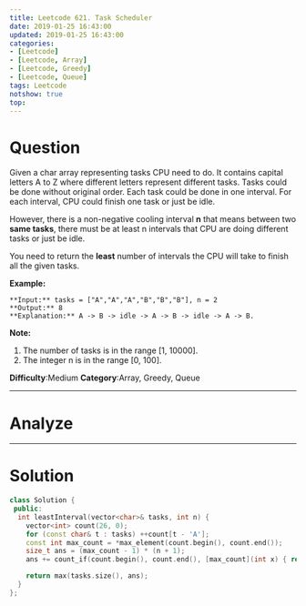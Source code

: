 ```yaml
---
title: Leetcode 621. Task Scheduler
date: 2019-01-25 16:43:00
updated: 2019-01-25 16:43:00
categories: 
- [Leetcode]
- [Leetcode, Array]
- [Leetcode, Greedy]
- [Leetcode, Queue]
tags: Leetcode
notshow: true
top:
---
```


# Question

Given a char array representing tasks CPU need to do. It contains capital letters A to Z where different letters represent different tasks. Tasks could be done without original order. Each task could be done in one interval. For each interval, CPU could finish one task or just be idle.

However, there is a non-negative cooling interval  **n**  that means between two  **same tasks**, there must be at least n intervals that CPU are doing different tasks or just be idle.

You need to return the  **least**  number of intervals the CPU will take to finish all the given tasks.

**Example:**

```
**Input:** tasks = ["A","A","A","B","B","B"], n = 2
**Output:** 8
**Explanation:** A -> B -> idle -> A -> B -> idle -> A -> B.
```

**Note:**

1. The number of tasks is in the range [1, 10000].
2. The integer n is in the range [0, 100].

**Difficulty**:Medium
**Category**:Array, Greedy, Queue

<!-- more -->

------------

# Analyze

------------

# Solution

<!-- TODO: You need to know why they need to add the other number of max_count -->
```cpp cpp
class Solution {
 public:
  int leastInterval(vector<char>& tasks, int n) {
    vector<int> count(26, 0);
    for (const char& t : tasks) ++count[t - 'A'];
    const int max_count = *max_element(count.begin(), count.end());
    size_t ans = (max_count - 1) * (n + 1);
    ans += count_if(count.begin(), count.end(), [max_count](int x) { return x == max_count; });

    return max(tasks.size(), ans);
  }
};
```

<!-- 
------------

# Leetcode Question Summary


------------ -->
